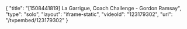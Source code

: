 {
    "title": "[1508441819] La Garrigue, Coach Challenge - Gordon Ramsay",
    "type": "solo",
    "layout": "iframe-static",
    "videoId": "123179302",
    "url": "\/tvpembed\/123179302"
}